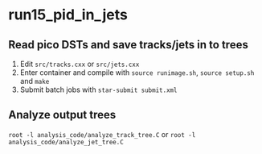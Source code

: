 # run15_pid_in_jets

## Read pico DSTs and save tracks/jets in to trees
1. Edit `src/tracks.cxx` or `src/jets.cxx`
2. Enter container and compile with `source runimage.sh`, `source setup.sh` and `make`
3. Submit batch jobs with `star-submit submit.xml`

## Analyze output trees
`root -l analysis_code/analyze_track_tree.C` or `root -l analysis_code/analyze_jet_tree.C`
